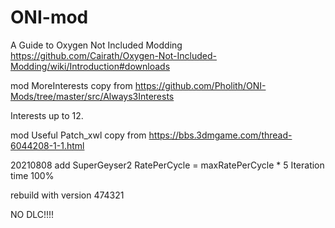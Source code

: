 # ONI-mod

A Guide to Oxygen Not Included Modding
https://github.com/Cairath/Oxygen-Not-Included-Modding/wiki/Introduction#downloads


mod  MoreInterests copy from
https://github.com/Pholith/ONI-Mods/tree/master/src/Always3Interests

Interests up to 12.

mod Useful Patch_xwl  copy from https://bbs.3dmgame.com/thread-6044208-1-1.html


20210808 
add  SuperGeyser2
RatePerCycle = maxRatePerCycle * 5
Iteration time 100%


rebuild with  version 474321

NO DLC!!!!
